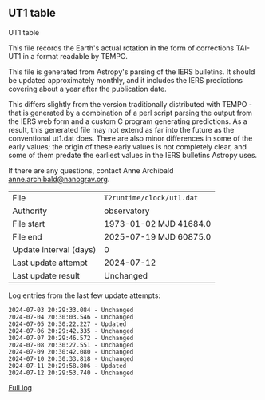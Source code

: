 
## UT1 table

UT1 table

This file records the Earth's actual rotation in the form of
corrections TAI-UT1 in a format readable by TEMPO.

This file is generated from Astropy's parsing of the IERS
bulletins. It should be updated approximately monthly, and it
includes the IERS predictions covering about a year after the
publication date.

This differs slightly from the version traditionally distributed
with TEMPO - that is generated by a combination of a perl script
parsing the output from the IERS web form and a custom C program
generating predictions. As a result, this generated file may not
extend as far into the future as the conventional ut1.dat does.
There are also minor differences in some of the early values; the
origin of these early values is not completely clear, and some of
them predate the earliest values in the IERS bulletins Astropy uses.

If there are any questions, contact Anne Archibald
<anne.archibald@nanograv.org>.

|     |     |
|:--- |:--- |
| File | `T2runtime/clock/ut1.dat` |
| Authority | observatory |
| File start | 1973-01-02 MJD 41684.0 |
| File end | 2025-07-19 MJD 60875.0 |
| Update interval (days) | 0 |
| Last update attempt | 2024-07-12 |
| Last update result | Unchanged |

Log entries from the last few update attempts:
```
2024-07-03 20:29:33.084 - Unchanged
2024-07-04 20:30:03.546 - Unchanged
2024-07-05 20:30:22.227 - Updated
2024-07-06 20:29:42.335 - Unchanged
2024-07-07 20:29:46.572 - Unchanged
2024-07-08 20:30:27.551 - Unchanged
2024-07-09 20:30:42.080 - Unchanged
2024-07-10 20:30:33.818 - Unchanged
2024-07-11 20:29:58.806 - Updated
2024-07-12 20:29:53.740 - Unchanged
```
[Full log](https://raw.githubusercontent.com/ipta/pulsar-clock-corrections/main/log/T2runtime/clock/ut1.dat.log)
